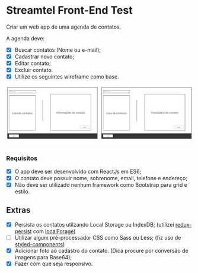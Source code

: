 # Streamtel Front-End Test

Criar um web app de uma agenda de contatos.

A agenda deve:

* [x] Buscar contatos (Nome ou e-mail);
* [x] Cadastrar novo contato;
* [x] Editar contato;
* [x] Excluir contato.
* [x] Utilize os seguintes wireframe como base.

<img src="wireframe-1.jpg" alt="Drawing" width="250" />
<img src="wireframe-2.jpg" alt="Drawing" width="250" />

### Requisitos

* [x] O app deve ser desenvolvido com ReactJs em ES6;
* [x] O contato deve possuir nome, sobrenome, email, telefone e endereço;
* [x] Não deve ser utilizado nenhum framework como Bootstrap para grid e estilo.

## Extras

* [x] Persista os contatos utilzando Local Storage ou IndexDB; (utilizei [redux-persist](https://github.com/rt2zz/redux-persist) com [localForage](https://github.com/localForage/localForage))
* [ ] Utilizar algum pré-processador CSS como Sass ou Less; (fiz uso de [styled-components](https://github.com/styled-components/styled-components))
* [x] Adicionar foto ao cadastro do contato. (Dica procure por conversão de imagens para Base64);
* [x] Fazer com que seja responsivo.
